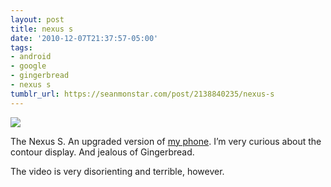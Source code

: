 ```yaml
---
layout: post
title: nexus s
date: '2010-12-07T21:37:57-05:00'
tags:
- android
- google
- gingerbread
- nexus s
tumblr_url: https://seanmonstar.com/post/2138840235/nexus-s
---
```

 ![](https://64.media.tumblr.com/tumblr_ld37rcfNKa1qzhan1o1_500.png)  

The Nexus S. An upgraded version of [my phone](http://seanmonstar.com/blog/2010-09-29-samsung-galaxy-vibrant-review/). I’m very curious about the contour display. And jealous of Gingerbread.

The video is very disorienting and terrible, however.

